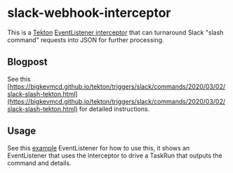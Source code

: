 # slack-webhook-interceptor

This is a [Tekton](https://github.com/tektoncd/triggers) [EventListener interceptor](https://github.com/tektoncd/triggers/blob/master/examples/eventlisteners/eventlistener-interceptor.yaml) that can turnaround Slack "slash command" requests into JSON for further processing.

## Blogpost

See this [https://bigkevmcd.github.io/tekton/triggers/slack/commands/2020/03/02/slack-slash-tekton.html](https://bigkevmcd.github.io/tekton/triggers/slack/commands/2020/03/02/slack-slash-tekton.html) for detailed instructions.

## Usage

See this [example](https://github.com/bigkevmcd/slack-webhook-interceptor/blob/master/example/listener-interceptor.yaml) EventListener for how to use this, it shows an EventListener that uses the interceptor to drive a TaskRun that outputs the command and details.

